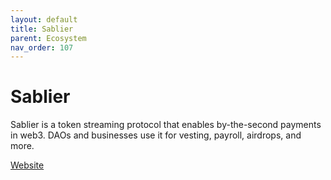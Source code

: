 ```yaml
---
layout: default
title: Sablier
parent: Ecosystem
nav_order: 107
---
```

# Sablier

Sablier is a token streaming protocol that enables by-the-second payments in web3. DAOs and businesses use it for vesting, payroll, airdrops, and more.

[Website](https://sablier.com)